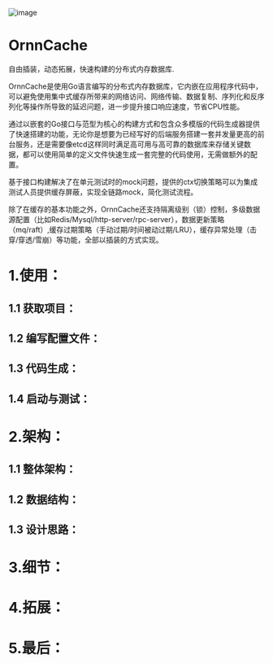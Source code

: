 ![image](https://bearsblog.oss-cn-beijing.aliyuncs.com/img/a246fc4f1afd9d4.jpg)
# OrnnCache
自由插装，动态拓展，快速构建的分布式内存数据库.

OrnnCache是使用Go语言编写的分布式内存数据库，它内嵌在应用程序代码中，可以避免使用集中式缓存所带来的网络访问、网络传输、数据复制、序列化和反序列化等操作所导致的延迟问题，进一步提升接口响应速度，节省CPU性能。

通过以嵌套的Go接口与范型为核心的构建方式和包含众多模版的代码生成器提供了快速搭建的功能，无论你是想要为已经写好的后端服务搭建一套并发量更高的前台服务，还是需要像etcd这样同时满足高可用与高可靠的数据库来存储关键数据，都可以使用简单的定义文件快速生成一套完整的代码使用，无需做额外的配置。

基于接口构建解决了在单元测试时的mock问题，提供的ctx切换策略可以为集成测试人员提供缓存屏蔽，实现全链路mock，简化测试流程。

除了在缓存的基本功能之外，OrnnCache还支持隔离级别（锁）控制，多级数据源配置（比如Redis/Mysql/http-server/rpc-server），数据更新策略（mq/raft）,缓存过期策略（手动过期/时间被动过期/LRU），缓存异常处理（击穿/穿透/雪崩）等功能，全部以插装的方式实现。

# 1.使用：

## 1.1 获取项目：

## 1.2 编写配置文件：

## 1.3 代码生成：

## 1.4 启动与测试：

# 2.架构：

## 1.1 整体架构：

## 1.2 数据结构：

## 1.3 设计思路：

# 3.细节：

# 4.拓展：

# 5.最后：
